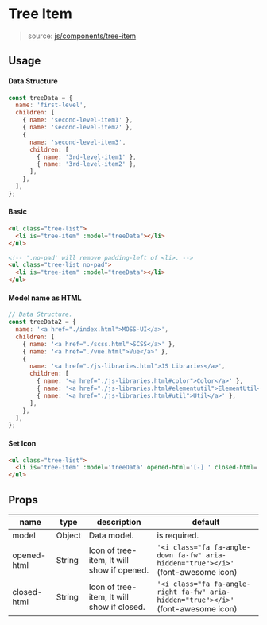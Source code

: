 # Tree Item
> source: [js/components/tree-item](../src/js/components/tree-item.vue)

## Usage
#### Data Structure
```javascript
const treeData = {
  name: 'first-level',
  children: [
    { name: 'second-level-item1' },
    { name: 'second-level-item2' },
    {
      name: 'second-level-item3',
      children: [
        { name: '3rd-level-item1' },
        { name: '3rd-level-item2' },
      ],
    },
  ],
};
```

#### Basic
```html
<ul class="tree-list">
  <li is="tree-item" :model="treeData"></li>
</ul>

<!-- '.no-pad' will remove padding-left of <li>. -->
<ul class="tree-list no-pad">
  <li is="tree-item" :model="treeData"></li>
</ul>
```

#### Model name as HTML
```javascript
// Data Structure.
const treeData2 = {
  name: '<a href="./index.html">MOSS-UI</a>',
  children: [
    { name: '<a href="./scss.html">SCSS</a>' },
    { name: '<a href="./vue.html">Vue</a>' },
    {
      name: '<a href="./js-libraries.html">JS Libraries</a>',
      children: [
        { name: '<a href="./js-libraries.html#color">Color</a>' },
        { name: '<a href="./js-libraries.html#elementutil">ElementUtil</a>' },
        { name: '<a href="./js-libraries.html#util">Util</a>' },
      ],
    },
  ],
};
```

#### Set Icon
```html
<ul class="tree-list">
  <li is='tree-item' :model='treeData' opened-html='[-] ' closed-html='[+] '></li>
</ul>
```

## Props

| name | type | description | default |
| ---- | ---- | ----------- | ------- |
| model | Object | Data model. | is required. |
| opened-html | String | Icon of tree-item, It will show if opened. | `'<i class="fa fa-angle-down fa-fw" aria-hidden="true"></i>'` (font-awesome icon) |
| closed-html | String | Icon of tree-item, It will show if closed. | `'<i class="fa fa-angle-right fa-fw" aria-hidden="true"></i>'` (font-awesome icon) |
